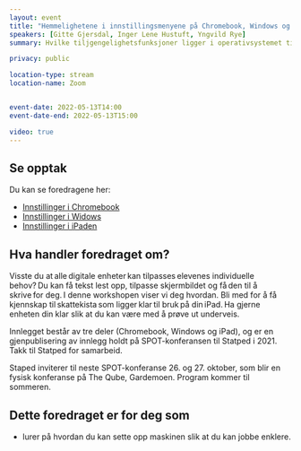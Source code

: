 ```yaml
---
layout: event
title: "Hemmelighetene i innstillingsmenyene på Chromebook, Windows og iPad"
speakers: [Gitte Gjersdal, Inger Lene Hustuft, Yngvild Rye]
summary: Hvilke tiljgengelighetsfunksjoner ligger i operativsystemet til din maskin?

privacy: public

location-type: stream
location-name: Zoom


event-date: 2022-05-13T14:00
event-date-end: 2022-05-13T15:00

video: true
---
```

## Se opptak

Du kan se foredragene her:
- [Innstillinger i Chromebook](https://www.statped.no/konferanser/spot/spot-2021/#hemmelighetene-i-innstillingsmenyen-i-chromebook)
- [Innstillinger i Widows](https://www.statped.no/konferanser/spot/spot-2021/#hemmelighetene-i-innstillingsmenyen-i-windows)
- [Innstillinger i iPaden](https://www.statped.no/konferanser/spot/spot-2021/#hemmelighetene-i-innstillingsmenyen-i-ipaden)

## Hva handler foredraget om?
Visste du at alle digitale enheter kan tilpasses elevenes individuelle behov? Du kan få tekst lest opp, tilpasse skjermbildet og få den til å skrive for deg. I denne workshopen viser vi deg hvordan. Bli med for å få kjennskap til skattekista som ligger klar til bruk på din iPad. Ha gjerne enheten din klar slik at du kan være med å prøve ut underveis.

Innlegget består av tre deler (Chromebook, Windows og iPad), og er en gjenpublisering av innlegg holdt på SPOT-konferansen til Statped i 2021. Takk til Statped for samarbeid.

Staped inviterer til neste SPOT-konferanse 26. og 27. oktober, som blir en fysisk konferanse på The Qube, Gardemoen. Program kommer til sommeren.

## Dette foredraget er for deg som
- lurer på hvordan du kan sette opp maskinen slik at du kan jobbe enklere.

